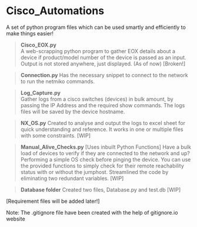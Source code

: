 # Cisco_Automations
A set of python program files which can be used smartly and efficiently to make things easier! 

>**Cisco_EOX.py**  
> A web-scrapping python program to gather EOX details about a device if product/model number of the device is passed as an input.
> Output is not stored anywhere, just displayed. (As of now)
[Broken!]

>**Connection.py**
> Has the necessary snippet to connect to the network to run the netmiko commands.

>**Log_Capture.py**  
> Gather logs from a cisco switches (devices) in bulk amount, by passing the IP Address and the required show commands.
> The logs files will be saved by the device hostname.

>**NX_OS.py**
> Created to analyse and output the logs to excel sheet for quick understanding and reference. It works in one or multiple files with some constraints. 
[WIP]

>**Manual_Alive_Checks.py**
> [Uses inbuilt Python Functions]
> Have a bulk load of devices to verify if they are connected to the network and up?
> Performing a simple OS check before pinging the device. 
> You can use the provided functions to simply check for their remote reachability status with or without the jumphost. 
> Streamlined the code by eliminating two redundant variables.
[WIP]

>**Database folder**
>Created two files, Database.py and test.db
[WIP]

[Requirement files will be added later!]

Note: The .gitignore file have been created with the help of gitignore.io website